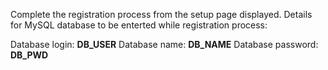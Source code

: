Complete the registration process from the setup page displayed.
Details for MySQL database to be enterted while registration process:

Database login:    __DB_USER__
Database name:     __DB_NAME__
Database password: __DB_PWD__
